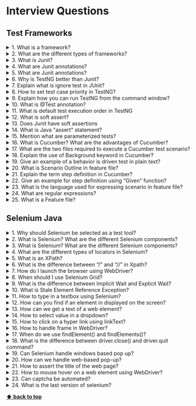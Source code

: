 # Interview Questions

## Test Frameworks

<details>
<summary>1. What is a framework?</summary>
 
>**Answer:**
> The framework is a constructive blend of various guidelines, coding standards, concepts, processes, practices,
> project hierarchies, modularity, reporting mechanism, test data injections etc. to pillar automation testing.
</details>

<details>
<summary>2. What are the different types of frameworks?</summary>
 
>**Answer:**
> Data Driven Testing Framework: Data Driven Testing Framework helps the user segregate the test script logic and the
> test data from each other. It lets the user store the test data into an external database. The data is conventionally
> stored in “Key-Value” pairs. Thus, the key can be used to access and populate the data within the test scripts.
> 
> Keyword Driven Testing Framework: The Keyword Driven testing framework is an extension to Data-driven Testing
> Framework in a sense that it not only segregates the test data from the scripts, it also keeps the certain set of
> code belonging to the test script into an external data file.
>
> Hybrid Testing Framework: Hybrid Testing Framework is a combination of more than one above mentioned frameworks.
> The best thing about such a setup is that it leverages the benefits of all kinds of associated frameworks.
> Behavior Driven Development Framework: Behavior Driven Development framework allows automation of functional
> validations in an easily readable and understandable format to Business Analysts, Developers, Testers, etc.
</details>

<details>
<summary>3. What is Junit?</summary>
 
>**Answer:**
> Junit is a unit testing framework introduced by Apache. Junit is based on Java.
</details>

<details>
<summary>4. What are Junit annotations?</summary>
 
>**Answer:**
> Following are the JUnit Annotations:
> ```
> @Test: Annotation lets the system know that the method annotated as @Test is a test method. There can be multiple test methods in a single test script.
> @Before: Method annotated as @Before lets the system know that this method shall be executed every time before each of the test methods.
> @After: Method annotated as @After lets the system know that this method shall be executed every time after each of the test method.
> @BeforeClass: Method annotated as @BeforeClass lets the system know that this method shall be executed once before any of the test methods.
> @AfterClass: Method annotated as @AfterClass lets the system know that this method shall be executed once after any of the test methods.
> @Ignore: Method annotated as @Ignore lets the system know that this method shall not be executed.
</details>

<details>
<summary>5. What are Junit annotations?</summary>
 
>**Answer:**
> TestNG is an open source framework which is distributed under the Apache Software License and is readily available
> for download. TestNG has an inbuilt exception handling mechanism which lets the program to run without
> terminating unexpectedly.
</details>

<details>
<summary>6. Why is TestNG better than Junit?</summary>
 
>**Answer:**
> There are various advantages that make TestNG superior to JUnit. Some of them are:
> ```  
> Added advance and easy annotations
> Execution patterns can set
> Concurrent execution of test scripts
> Test case dependencies can be set
</details>

<details>
<summary>7. Explain what is ignore test in JUnit?</summary>
 
>**Answer:**
> When your code is not ready, and it would fail if executed then you can use @Ignore annotation.
> ```
> It will not execute a test method annotated with @Ignore
> It will not execute any of the test methods of test class if it is annotated with @Ignore
</details>

<details>
<summary>8. How to set test case priority in TestNG?</summary>
 
>**Answer:**
> ```@Test(priority=0)
> public void method1() {
> }
> @Test(priority=1)
> public void method2() {
> }
> @Test(priority=2)
> public void method3() {
> }
> }
> ``` 
> Test Execution Sequence:
> ``` 
> Method1
> Method2
> Method3
</details>

<details>
<summary>9. Explain how you can run TestNG from the command window?</summary>
 
>**Answer:**
> To run JUnit from the command window, you have to follow the steps
> ```     
> Set the CLASSPATH
> Invoke the runner:
> java -jar org.testng.TestNg
</details>

<details>
<summary>10. What is @Test annotation? </summary>
 
>**Answer:**
> @Test annotation is used to denote that the method is a test method. 
</details>

<details>
<summary>11. What is default test execution order in TestNG</summary>
 
>**Answer:**
> Prioritized by alphabet ASC 
</details>

<details>
<summary>12. What is soft assert?</summary>
 
>**Answer:**
> Soft assert is the assertion where first you get all assertion, then afters special command throw an AssertionError
> if some assertions was failed
> ```
> //TestNG example
> SoftAssert assert = new SoftAssert();
> assert.assertTrue(true, "First assertion");
> assert.assertFalse(true, "Second assertion");
> assert.assertTrue(false, "Third assertion");
> assert.assertAll();
> ```
> The result:
> ```
> Second assertion shouuld be false, but found true
> Third assertion shouuld be true, but found false
</details>

<details>
<summary>13. Does Junit have soft assertions</summary>
 
>**Answer:**
> No. We can implement custom soft assertion
</details>

<details>
<summary>14. What is Java "assert" statement?</summary>
 
>**Answer:**
> The assert keyword is used in assert statement which is introduced in Java 1.4.
> It helps the code developers to test assumptions and to assert if the outcome is as expected that enables detecting
> bug and fixing it.
>
> When this statement is executed:
> ``` 
> If boolean_expression evaluates to true, the statement will pass normally.
> If boolean_expression evaluates to false, the statement will fail with an "AssertionError"
</details>

<details>
<summary>15. Mention what are parameterized tests?</summary>
 
>**Answer:**
> Parameterized tests enable developer to perform the same test over and again using different values.
</details>

<details>
<summary>16. What is Cucumber? What are the advantages of Cucumber?</summary>
 
>**Answer:**
> To run functional tests written in a plain text Cucumber tool is used. It is written in a Ruby programming language.
> Advantages of Cucumber are:
> ``` 
> You can involve business stakeholders who cannot code
> End-user experience is a priority
> High code reuse
</details>

<details>
<summary>17. What are the two files required to execute a Cucumber test scenario?</summary>
 
>**Answer:**
> Two files required to execute a Cucumber test scenario are
> ```
> Features
> Step Definition
</details>

<details>
<summary>18. Explain the use of Background keyword in Cucumber?</summary>
 
>**Answer:**
> Background keyword is used to group multiple given statements into a single group. The keyword mostly used when
> the same set of given statements are repeated in each scenario of the feature file. 
</details>

<details>
<summary>19. Give an example of a behavior is driven test in plain text?</summary>
 
>**Answer:**
> ```
> Feature: Visit XYZ page in abc.com
> Scenario: Visit abc.com
> Given: I am on abc.com
> When: I click on XYZ page
> Then: I should see ABC page
</details>

<details>
<summary>20. What is Scenario Outline in feature file?</summary>
 
>**Answer:**
> Scenario Outline is the same scenario can be executed for multiple sets of data using the scenario outline.
> The data is provided by a tabular structure separated by (I I)
</details>

<details>
<summary>21. Explain the term step definition in Cucumber?</summary>
 
>**Answer:**
> A step definition is the actual code implementation of the feature mentioned in the feature file.
</details>

<details>
<summary>22. Give an example for step definition using “Given” function?</summary>
 
>**Answer:**
> For example to make visitor visit the site “Yahoo” the command we use for given
> ``` 
> Given (/^ I am on www.yahoo.com$/) do
> Browser.goto "http://www.yahoo.com."
> end – This will visit www.yahoo.com 
</details>

<details>
<summary>23. What is the language used for expressing scenario in feature file?</summary>
 
>**Answer:**
> Gherkin language is used to express scenario in feature files and ruby files containing unobtrusive automation testing
> for the steps in scenarios 
</details>

<details>
<summary>24. What are regular expressions?</summary>
 
>**Answer:**
> A regular expression is a pattern describing a certain amount of text. The most basic regular expression consists of
> a single literal character. 
</details>

<details>
<summary>25. What is a Feature file?</summary>
 
>**Answer:**
> Features file contain a high-level description of the Test Scenario in simple language.
> It is known as Gherkin which is a plain English text language. Feature File consists of the following components like:
> ```  
> Feature: It describes the current test script which has to be executed.
> Scenario: It is steps and expected outcome for a specific test case.
> Scenario outline: Scenario can be executed for multiple sets of data using scenario outline.
> Given: It specifies the context of the text to be executed.
> When: specifies the test action which has to perform.
> Then: Expected outcome of the test can be represented by “Then”
</details>

## Selenium Java

<details>
<summary>1. Why should Selenium be selected as a test tool?</summary>
 
>**Answer:**
> ```
> is a free and open source
> have a large user base and helping communities
> have cross Browser compatibility (Firefox, Chrome, Internet Explorer, Safari etc.)
> have great platform compatibility (Windows, Mac OS, Linux etc.)
> supports multiple programming languages (Java, C#, Ruby, Python, Pearl etc.)
> has fresh and regular repository developments
</details>

<details>
<summary>2. What is Selenium? What are the different Selenium components?</summary>

>**Answer:**
> Selenium is one of the most popular automated testing suites. Selenium is designed in a way to support and encourage
> automation testing of functional aspects of web-based applications and a wide range of browsers and platforms.  
> ```
> The suite package constitutes the following sets of tools:
> * Selenium Remote Control (RC) – Selenium RC is a server that allows a user to create test scripts in the desired
>   programming language. It also allows executing test scripts within the large spectrum of browsers.
> * Selenium WebDriver – WebDriver is a different tool altogether that has various advantages over Selenium RC.
>   WebDriver directly communicates with the web browser and uses its native compatibility to automate.
> * Selenium Grid – Selenium Grid is used to distribute your test execution on multiple platforms and environments concurrently.
</details>

<details>
<summary>3. What is Selenium? What are the different Selenium components?</summary>

>**Answer:**
> Selenium is one of the most popular automated testing suites. Selenium is designed in a way to support and encourage
> automation testing of functional aspects of web-based applications and a wide range of browsers and platforms.  
> ```
> The suite package constitutes the following sets of tools:
> * Selenium Remote Control (RC) – Selenium RC is a server that allows a user to create test scripts in the desired
>   programming language. It also allows executing test scripts within the large spectrum of browsers.
> * Selenium WebDriver – WebDriver is a different tool altogether that has various advantages over Selenium RC.
>   WebDriver directly communicates with the web browser and uses its native compatibility to automate.
> * Selenium Grid – Selenium Grid is used to distribute your test execution on multiple platforms and environments concurrently.
</details>

<details>
<summary>4. What are the different types of locators in Selenium?</summary>

>**Answer:**
> ```
> ID
> ClassName
> Name
> TagName
> LinkText
> PartialLinkText
> Xpath
> CSS Selector
> DOM
</details>

<details>
<summary>5. What is an XPath?</summary>

>**Answer:**
> XPath is used to locate a web element based on its XML path. XML stands for Extensible Markup Language and is used to
> store, organize and transport arbitrary data. It stores data in a key-value pair which is very much similar to HTML
> tags.
>
> The fundamental behind locating elements using XPath is the traversing between various elements across the entire page
> and thus enabling a user to find an element with the reference of another element.
</details>

<details>
<summary>6. What is the difference between “/” and “//” in Xpath?</summary>

>**Answer:**
> Single Slash “/” – Single slash is used to create Xpath with absolute path i.e. the xpath would be created to start
> selection from the document node/start node.
>
> Double Slash “//” – Double slash is used to create Xpath with relative path i.e. the xpath would be created to start
> selection from anywhere within the document.
</details>

<details>
<summary>7. How do I launch the browser using WebDriver?</summary>

>**Answer:**
> ```
> The following syntax can be used to launch Browser:
> WebDriver driver = new FirefoxDriver();
> WebDriver driver = new ChromeDriver();
> WebDriver driver = new InternetExplorerDriver();
</details>

<details>
<summary>8. When should I use Selenium Grid?</summary>

>**Answer:**
> Selenium Grid can be used to execute same or different test scripts on multiple platforms and browsers concurrently
> so as to achieve distributed test execution, testing under different environments, saving execution time remarkably.

</details>

<details>
<summary>9. What is the difference between Implicit Wait and Explicit Wait?</summary>
 
>**Answer:**
> An Implicit Wait is an instruction for the Driver to wait for a certain amount of time when trying to find an element
> if it’s not immediately available and is generally implemented using keywords like – Wait Until Element Contains,
> Wait Until Element is Enabled, Wait Until Element is Visible. Explicit Wait, on the other hand, instructs the Driver
> to sleep for a certain time before proceeding further in the code and
> is generally implemented using sleep n (does nothing for n seconds)
</details>

<details>
<summary>10. What is Stale Element Reference Exception?</summary>
 
>**Answer:**
> It means the element is no longer in the DOM, or it changed.
> Example: something changes when you click on the element
</details>

<details>
<summary>11. How to type in a textbox using Selenium?</summary>
 
>**Answer:**
> The user can use sendKeys(“String to be entered”) to enter the string in the textbox.
> ```
> WebElement username = drv.findElement(By.id(“Email”));
> // entering username
> username.sendKeys(“sth”);
</details>

<details>
<summary>12. How can you find if an element in displayed on the screen?</summary>
 
>**Answer:**
> WebDriver facilitates the user with the following methods to check the visibility of the web elements.
> These web elements can be buttons, drop boxes, checkboxes, radio buttons, labels etc.
> ```  
> isDisplayed():
>  boolean buttonPresence = driver.findElement(By.id(“gbqfba”)).isDisplayed();
> 
> isSelected():
> boolean buttonSelected = driver.findElement(By.id(“gbqfba”)).isSelected();
>  
> isEnabled():
> boolean searchIconEnabled = driver.findElement(By.id(“gbqfb”)).isEnabled();
</details>

<details>
<summary>13. How can we get a text of a web element?</summary>
 
>**Answer:**
> Get command is used to retrieve the inner text of the specified web element.
> The command doesn’t require any parameter but returns a string value. It is also one of the extensively used commands
> for verification of messages, labels, errors etc displayed on the web pages.
> ```  
> Syntax:
> String Text = driver.findElement(By.id(“Text”)).getText();
</details>

<details>
<summary>14. How to select value in a dropdown?</summary>
 
>**Answer:**
> The value in the dropdown can be selected using WebDriver’s Select class.
> ```  
> selectByValue:
> Select selectByValue = new Select(driver.findElement(By.id(“SelectID_One”)));
> selectByValue.selectByValue(“greenvalue”);
>
> selectByVisibleText:
> Select selectByVisibleText = new Select (driver.findElement(By.id(“SelectID_Two”)));
> selectByVisibleText.selectByVisibleText(“Lime”);
>
> selectByIndex:
> Select selectByIndex = new Select(driver.findElement(By.id(“SelectID_Three”)));
> selectByIndex.selectByIndex(2);
</details>

<details>
<summary>15. How to click on a hyper link using linkText?</summary>
 
>**Answer:**
> ``` 
> driver.findElement(By.linkText(“Google”)).click();
> ``` 
> The command finds the element using link text and then click on that element and thus the user would be re-directed
> to the corresponding page.
> The above-mentioned link can also be accessed by using the following command.
> ```
> driver.findElement(By.partialLinkText(“Goo”)).click();
> ```  
> The above command finds the element based on the substring of the link provided in the parenthesis and this
> partialLinkText() finds the web element with the specified substring and then clicks on it.
</details>

<details>
<summary>16. How to handle frame in WebDriver?</summary>
 
>**Answer:**
> An inline frame acronym as iframe is used to insert another document within the current HTML document or simply a web
> page into a web page by enabling nesting.
> ``` 
>  Select iframe by id
>  driver.switchTo().frame(“ID of the frame“);
>  
>  Locating iframe using tagName
>  driver.switchTo().frame(driver.findElements(By.tagName(“iframe”).get(0));
>  
>  Locating iframe using index
>  
>  frame(index)
>  driver.switchTo().frame(0);
>
> frame(Name of Frame)
> driver.switchTo().frame(“name of the frame”);
> 
> Select Parent Window
> driver.switchTo().defaultContent();
</details>

<details>
<summary>17. When do we use findElement() and findElements()?</summary>
 
>**Answer:**
> findElement() is used to find the first element in the current web page matching to the specified locator value.
> Take a note that only first matching element would be fetched.
> ```  
> WebElement element = driver.findElements(By.xpath(“//div[@id=’example’]//ul//li”));
> ```
> findElements() is used to find all the elements in the current web page matching to the specified locator value.
> Take a note that all the matching elements would be fetched and stored in the list of WebElements.
> ```  
> List <WebElement> elementList = driver.findElements(By.xpath(“//div[@id=’example’]//ul//li”));
</details>

<details>
<summary>18. What is the difference between driver.close() and driver.quit command?</summary>
 
>**Answer:**
> close(): WebDriver’s close() method closes the web browser window that the user is currently working on or we can also
> say the window that is being currently accessed by the WebDriver.
> The command neither requires any parameter nor does it return any value.
>
> quit(): Unlike close() method, quit() method closes down all the windows that the program has opened. Same as close()
> method, the command neither requires any parameter nor does is return any value.
</details>

<details>
<summary>19. Can Selenium handle windows based pop up?</summary>
 
>**Answer:**
> Selenium is an automation testing tool which supports only web application testing. Therefore,
> windows pop up cannot be handled using Selenium.
</details>

<details>
<summary>20. How can we handle web-based pop-up?</summary>
 
>**Answer:**
> WebDriver offers the users a very efficient way to handle these pop-ups using Alert interface. There are the four methods that we would be using along with the Alert interface.
> ```
> void dismiss() – The dismiss() method clicks on the “Cancel” button as soon as the pop-up window appears.
> void accept() – The accept() method clicks on the “Ok” button as soon as the pop-up window appears.
> String getText() – The getText() method returns the text displayed on the alert box.
> void sendKeys(String stringToSend) – The sendKeys() method enters the specified string pattern into the alert box.
</details>

<details>
<summary>21. How to assert the title of the web page?</summary>
 
>**Answer:**
> ```
> assertTrue(“The title of the window is incorrect.”,driver.getTitle().equals(“Title of the page”));
</details>

<details>
<summary>22. How to mouse hover on a web element using WebDriver?</summary>
 
>**Answer:**
> WebDriver offers a wide range of interaction utilities that the user can exploit to automate mouse and keyboard
> events. Action Interface is one such utility which simulates the single user interactions.
> ```
> // Instantiating Action Interface
> Actions actions=new Actions(driver);
> // howering on the dropdown
> actions.moveToElement(driver.findElement(By.id("id of the dropdown"))).perform();
> // Clicking on one of the items in the list options
> WebElement subLinkOption=driver.findElement(By.id("id of the sub link"));
> subLinkOption.click();
</details>

<details>
<summary>23. Can captcha be automated?</summary>
 
>**Answer:**
> No
</details>

<details>
<summary>24. What is the last version of selenium?</summary>
 
>**Answer:**
> Selenium3
</details>

**[⬆ back to top](#interview-questions)**
